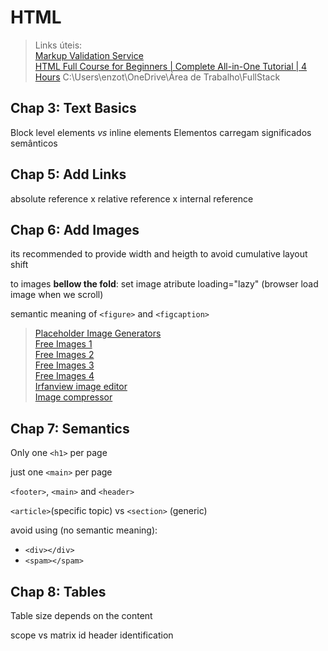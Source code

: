 # HTML

> Links úteis:  
> [Markup Validation Service](https://validator.w3.org/)  
> [HTML Full Course for Beginners | Complete All-in-One Tutorial | 4 Hours](https://youtu.be/mJgBOIoGihA?si=2-iLs6lvQtl9nzZQ&t=9632)
> C:\Users\enzot\OneDrive\Área de Trabalho\FullStack

## Chap 3: Text Basics

Block level elements _vs_ inline elements
Elementos carregam significados semânticos

## Chap 5: Add Links

absolute reference x relative reference x internal reference

## Chap 6: Add Images

its recommended to provide width and heigth to avoid cumulative layout shift

to images **bellow the fold**: set image atribute loading="lazy" (browser load image when we scroll)

semantic meaning of `<figure>` and `<figcaption>`

> [Placeholder Image Generators](https://loremipsum.io/21-of-the-best-placeholder-image-generators/)  
> [Free Images 1](https://unsplash.com/pt-br)  
> [Free Images 2](https://www.pexels.com/pt-br/)  
> [Free Images 3](https://gratisography.com/)  
> [Free Images 4](https://pixabay.com/pt/)  
> [Irfanview image editor](https://www.irfanview.com/)  
> [Image compressor](https://tinypng.com/)

## Chap 7: Semantics

Only one `<h1>` per page

just one `<main>` per page

`<footer>`, `<main>` and `<header>`

`<article>`(specific topic) vs `<section>` (generic)

avoid using (no semantic meaning):  
* `<div></div>` 
* `<spam></spam>`

## Chap 8: Tables

Table size depends on the content

scope vs matrix id header identification